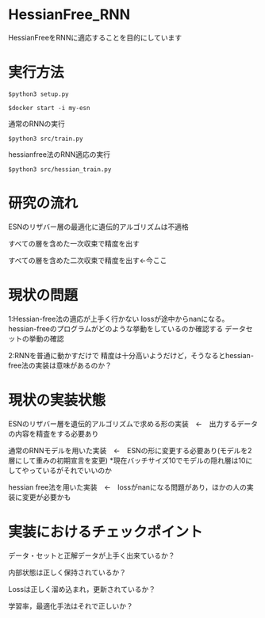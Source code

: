# HessianFree_RNN
HessianFreeをRNNに適応することを目的にしています

# 実行方法

  `$python3 setup.py`
  
  `$docker start -i my-esn`
  
  通常のRNNの実行

  `$python3 src/train.py`
  
  hessianfree法のRNN適応の実行
  
  `$python3 src/hessian_train.py`

# 研究の流れ

  ESNのリザバー層の最適化に遺伝的アルゴリズムは不適格

  すべての層を含めた一次収束で精度を出す

  すべての層を含めた二次収束で精度を出す←今ここ

# 現状の問題

1:Hessian-free法の適応が上手く行かない
  lossが途中からnanになる。
  hessian-freeのプログラムがどのような挙動をしているのか確認する
  データセットの挙動の確認

2:RNNを普通に動かすだけで
  精度は十分高いようだけど，そうなるとhessian-free法の実装は意味があるのか？

# 現状の実装状態

ESNのリザバー層を遺伝的アルゴリズムで求める形の実装　←　出力するデータの内容を精査をする必要あり

通常のRNNモデルを用いた実装　←　ESNの形に変更する必要あり(モデルを2層にして重みの初期宣言を変更)
*現在バッチサイズ10でモデルの隠れ層は10にしてやっているがそれでいいのか

hessian free法を用いた実装　←　lossがnanになる問題があり，ほかの人の実装に変更が必要かも

# 実装におけるチェックポイント

  データ・セットと正解データが上手く出来ているか？

  内部状態は正しく保持されているか？

  Lossは正しく溜め込まれ，更新されているか？

  学習率，最適化手法はそれで正しいか？